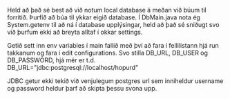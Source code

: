 Held að það sé best að við notum local database á meðan við búum til forritið. Þurfið að búa til ykkar eigið database.
Í DbMain.java nota ég System.getenv til að ná í database upplýsingar, held að það sé sniðugt svo við þurfum ekki að breyta alltaf í okkar settings.

Getið sett inn env variables í main fallið með því að fara í fellilistann hjá run takkanum og fara í edit configurations.
Svo stilla DB_URL, DB_USER og DB_PASSWORD, hjá mér er t.d. DB_URL="jdbc:postgresql://localhost/hopurd"

JDBC getur ekki tekið við venjulegum postgres url sem inniheldur username og password heldur þarf að skipta þessu svona upp.